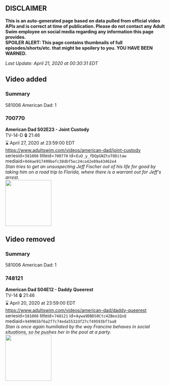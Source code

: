 ## DISCLAIMER
**This is an auto-generated page based on data pulled from official video APIs and is correct at time of publication. Please do not contact any Adult Swim employee on social media regarding any information this page provides.**  
**SPOILER ALERT: This page contains thumbnails of full episodes/shorts/etc. that might be spoilery to you. YOU HAVE BEEN WARNED.**  

_Last Update: April 21, 2020 at 00:30:31 EDT_
## Video added
### Summary
581006 American Dad: 1  
### 700770
**American Dad S02E23 - Joint Custody**  
TV-14-D 🔒 21:46  
⌛ April 27, 2020 at 23:59:00 EDT  
https://www.adultswim.com/videos/american-dad/joint-custody  
seriesid=`581006` titleid=`700770` id=`EuO_y_fDQpGNZtoT0Ditaw` mediaid=`0d4ae917499befc38dbf5ec24ca42e89a43462e4`  
_Stan tries to get an unsuspecting Jeff Fischer out of his life for good by taking him on a road trip to Florida, where there is a warrant out for Jeff's arrest._  
<a href="https://i.cdn.turner.com/adultswim/big/image-upload/thumbnails/thumb-2_image-151993478142914.jpg"><img src="https://i.cdn.turner.com/adultswim/big/image-upload/thumbnails/thumb-2_image-151993478142914.jpg" height="144px" /></a>
## Video removed
### Summary
581006 American Dad: 1  
### 748121
**American Dad S04E12 - Daddy Queerest**  
TV-14 🔒 21:46  
⌛ April 20, 2020 at 23:59:00 EDT  
https://www.adultswim.com/videos/american-dad/daddy-queerest  
seriesid=`581006` titleid=`748121` id=`Aywa9DBDS0Ctc4ZBeo1QxQ` mediaid=`949965bf6a2f7c74eda5532df27cf49593bf7aa8`  
_Stan is once again humiliated by the way Francine behaves in social situations, so he pushes her in the pool at a party._  
<a href="https://i.cdn.turner.com/adultswim/big/image-upload/thumbnails/thumb-2_image-15277782311232.jpg"><img src="https://i.cdn.turner.com/adultswim/big/image-upload/thumbnails/thumb-2_image-15277782311232.jpg" height="144px" /></a>
